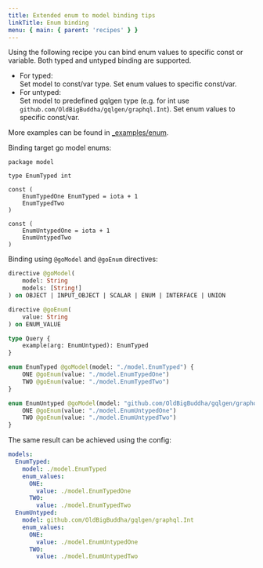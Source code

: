 ```yaml
---
title: Extended enum to model binding tips
linkTitle: Enum binding
menu: { main: { parent: 'recipes' } }
---
```


Using the following recipe you can bind enum values to specific const or variable.
Both typed and untyped binding are supported.

- For typed:\
  Set model to const/var type. Set enum values to specific const/var.
- For untyped:\
  Set model to predefined gqlgen type (e.g. for int use `github.com/OldBigBuddha/gqlgen/graphql.Int`).
  Set enum values to specific const/var.

More examples can be found in [_examples/enum](https://github.com/OldBigBuddha/gqlgen/tree/master/_examples/enum).

Binding target go model enums:

```golang
package model

type EnumTyped int

const (
	EnumTypedOne EnumTyped = iota + 1
	EnumTypedTwo
)

const (
	EnumUntypedOne = iota + 1
	EnumUntypedTwo
)

```

Binding using `@goModel` and `@goEnum` directives:

```graphql
directive @goModel(
    model: String
    models: [String!]
) on OBJECT | INPUT_OBJECT | SCALAR | ENUM | INTERFACE | UNION

directive @goEnum(
    value: String
) on ENUM_VALUE

type Query {
    example(arg: EnumUntyped): EnumTyped
}

enum EnumTyped @goModel(model: "./model.EnumTyped") {
    ONE @goEnum(value: "./model.EnumTypedOne")
    TWO @goEnum(value: "./model.EnumTypedTwo")
}

enum EnumUntyped @goModel(model: "github.com/OldBigBuddha/gqlgen/graphql.Int") {
    ONE @goEnum(value: "./model.EnumUntypedOne")
    TWO @goEnum(value: "./model.EnumUntypedTwo")
}

```

The same result can be achieved using the config:

```yaml
models:
  EnumTyped:
    model: ./model.EnumTyped
    enum_values:
      ONE:
        value: ./model.EnumTypedOne
      TWO:
        value: ./model.EnumTypedTwo
  EnumUntyped:
    model: github.com/OldBigBuddha/gqlgen/graphql.Int
    enum_values:
      ONE:
        value: ./model.EnumUntypedOne
      TWO:
        value: ./model.EnumUntypedTwo
```